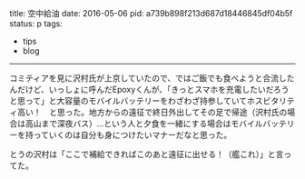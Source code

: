 title: 空中給油
date: 2016-05-06
pid: a739b898f213d687d18446845df04b5f
status: p
tags:
- tips
- blog
---

コミティアを見に沢村氏が上京していたので、ではご飯でも食べようと合流したんだけど、いっしょに呼んだEpoxyくんが、「きっとスマホを充電したいだろうと思って」と大容量のモバイルバッテリーをわざわざ持参していてホスピタリティ高い！　と思った。地方からの遠征で終日外出してその足で帰途（沢村氏の場合は高山まで深夜バス）…という人と夕食を一緒にする場合はモバイルバッテリーを持っていくのは自分も身につけたいマナーだなと思った。

とうの沢村は「ここで補給できればこのあと遠征に出せる！（艦これ）」と言ってた。